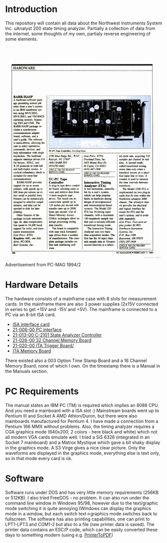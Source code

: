 # Introduction
This repository will contain all data about the Northwest Instruments System Inc. uAnalyst 200 state timing analyzer. Partially a collection of data from the internet, some thoughts of my own, partialy reverse engineering of some elements.

![est](adverts_articles/PC-Mag-1984-02-07_0319.jpg)
Advertisement from PC-MAG 1994/2

# Hardware Details
The hardware consists of a mainframe case with 8 slots for measurement cards. In the mainframe there are also 3 power supplies (2x15V connected in series to get +15V and -15V and +5V). The mainframe is connected to a PC via an 8-bit ISA card. 

* [ISA interface card](isa_card/README.md)
* [21-006-00 PC interface](mainframe_cards/21-006-00_pc_interface/README.md)
* [21-013-00 C-2101 State Analyzer Controller](mainframe_cards/21-013-00_C-2101_state_analyzer_controller/README.md)
* [21-026-00 32 Channel Memory Board](mainframe_cards/21-026-00_32_channel_memory_board/README.md)
* [21-020-00 ITA Trigger Board/](mainframe_cards/21-020-00_ITA_trigger_board/README.md)
* [ITA Memory Board](mainframe_cards/ITA_memory_board/README.md)

There existed also a 003 Option Time Stamp Board and a 16 Channel Memory Board, none of which I own. On the timestamp there is a Manual in the Manuals section.

# PC Requirements
The manual states an IBM PC (TM) is required which implies an 8088 CPU. And you need a mainboard with a ISA slot :) Mainstream boards went up to Pentium III and Socket A AMD Athlon/Duron, but there were also mainboards manufactured for Pentium 4. I have made a connection from a Pentium 166 MMX without problems. Also, the timing analyzer requires a CGA graphics mode (640x200, 2 colors - here black and white) which not all modern VGA cards emulate well. I tried a SiS 6326 (integrated in an Socket 7 mainboard) and a Matrox Mystique which gave a bit shaky display in the graphics mode. A S3 Virge gives a nice clear picture. Only the waveforms are displayed in the graphics mode, everything else is text only, so in that mode every card is ok. 

# Software
Software runs under DOS and has very little memory requirements (256KB or 512KB). I also tried FreeDOS - no problem. It can also run under the command line window in Windows 95/98, however due to the text/graphic mode switching it is quite annoying (Windows can display the graphics mode in a window, but each switch text->graphics mode switches back to fullscreen.
The software has also printing capabilities, one can print to LPT1-LPT3 and COM1-2 but also to a file (raw printer data is saved). The printer data contains an ESC/P code, which can be easily converted these days to something modern (using e.g. [PrinterToPDF](https://github.com/RWAP/PrinterToPDF/))
